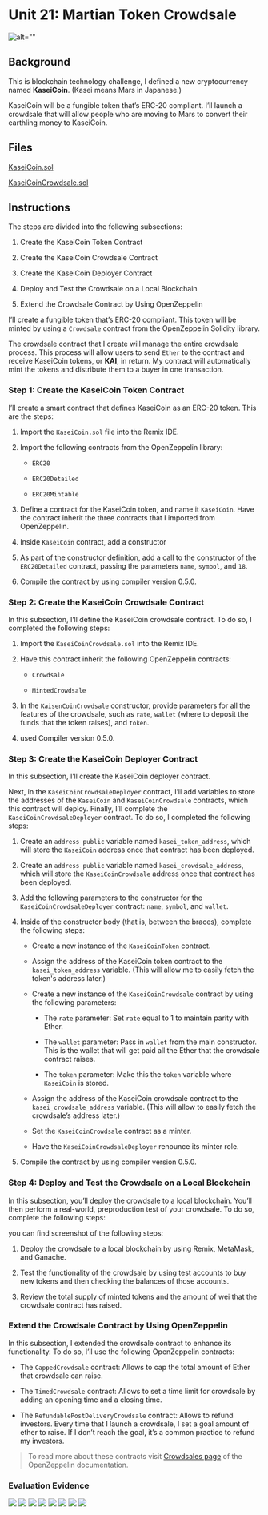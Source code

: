 # Unit 21: Martian Token Crowdsale

![alt=""](application-image.png)

## Background

This is blockchain technology challenge, I defined a new cryptocurrency named **KaseiCoin**. (Kasei means Mars in Japanese.)

KaseiCoin will be a fungible token that’s ERC-20 compliant. I’ll launch a crowdsale that will allow people who are moving to Mars to convert their earthling money to KaseiCoin.

## Files

[KaseiCoin.sol](./Starter_Code/KaseiCoin.sol)

[KaseiCoinCrowdsale.sol](./Starter_Code/KaseiCoinCrowdsale.com)

## Instructions

The steps are divided into the following subsections:

1. Create the KaseiCoin Token Contract

2. Create the KaseiCoin Crowdsale Contract

3. Create the KaseiCoin Deployer Contract

4. Deploy and Test the Crowdsale on a Local Blockchain

5. Extend the Crowdsale Contract by Using OpenZeppelin

I’ll create a fungible token that’s ERC-20 compliant. This token will be minted by using a `Crowdsale` contract from the OpenZeppelin Solidity library.

The crowdsale contract that I create will manage the entire crowdsale process. This process will allow users to send `Ether` to the contract and receive KaseiCoin tokens, or **KAI**, in return. My contract will automatically mint the tokens and distribute them to a buyer in one transaction.

### Step 1: Create the KaseiCoin Token Contract

I’ll create a smart contract that defines KaseiCoin as an ERC-20 token. This are the steps:

1. Import the `KaseiCoin.sol` file into the Remix IDE.

2. Import the following contracts from the OpenZeppelin library:

    * `ERC20`

    * `ERC20Detailed`

    * `ERC20Mintable`

3. Define a contract for the KaseiCoin token, and name it `KaseiCoin`. Have the contract inherit the three contracts that I imported from OpenZeppelin.

4. Inside `KaseiCoin` contract, add a constructor

5. As part of the constructor definition, add a call to the constructor of the `ERC20Detailed` contract, passing the parameters `name`, `symbol`, and `18`.

6. Compile the contract by using compiler version 0.5.0.

### Step 2: Create the KaseiCoin Crowdsale Contract

In this subsection, I’ll define the KaseiCoin crowdsale contract. To do so, I completed the following steps:

1. Import the `KaseiCoinCrowdsale.sol` into the Remix IDE.

2. Have this contract inherit the following OpenZeppelin contracts:

    * `Crowdsale`

    * `MintedCrowdsale`

3. In the `KaisenCoinCrowdsale` constructor, provide parameters for all the features of the crowdsale, such as `rate`, `wallet` (where to deposit the funds that the token raises), and `token`. 

4. used Compiler version 0.5.0.

### Step 3: Create the KaseiCoin Deployer Contract

In this subsection, I’ll create the KaseiCoin deployer contract.

Next, in the `KaseiCoinCrowdsaleDeployer` contract, I’ll add variables to store the addresses of the `KaseiCoin` and `KaseiCoinCrowdsale` contracts, which this contract will deploy. Finally, I’ll complete the `KaseiCoinCrowdsaleDeployer` contract. To do so, I completed the following steps:

1. Create an `address public` variable named `kasei_token_address`, which will store the `KaseiCoin` address once that contract has been deployed.

2. Create an `address public` variable named `kasei_crowdsale_address`, which will store the `KaseiCoinCrowdsale` address once that contract has been deployed.

3. Add the following parameters to the constructor for the `KaseiCoinCrowdsaleDeployer` contract: `name`, `symbol`, and `wallet`.

4. Inside of the constructor body (that is, between the braces), complete the following steps:

    * Create a new instance of the `KaseiCoinToken` contract.

    * Assign the address of the KaseiCoin token contract to the `kasei_token_address` variable. (This will allow me to easily fetch the token's address later.)

    * Create a new instance of the `KaseiCoinCrowdsale` contract by using the following parameters:

      * The `rate` parameter: Set `rate` equal to 1 to maintain parity with Ether.

      * The `wallet` parameter: Pass in `wallet` from the main constructor. This is the wallet that will get paid all the Ether that the crowdsale contract raises.

      * The `token` parameter: Make this the `token` variable where `KaseiCoin` is stored.

    * Assign the address of the KaseiCoin crowdsale contract to the `kasei_crowdsale_address` variable. (This will allow to easily fetch the crowdsale’s address later.)

    * Set the `KaseiCoinCrowdsale` contract as a minter.

    * Have the `KaseiCoinCrowdsaleDeployer` renounce its minter role.

5. Compile the contract by using compiler version 0.5.0.

### Step 4: Deploy and Test the Crowdsale on a Local Blockchain

In this subsection, you’ll deploy the crowdsale to a local blockchain. You’ll then perform a real-world, preproduction test of your crowdsale. To do so, complete the following steps:

you can find screenshot of the following steps: 

1. Deploy the crowdsale to a local blockchain by using Remix, MetaMask, and Ganache.

2. Test the functionality of the crowdsale by using test accounts to buy new tokens and then checking the balances of those accounts.

3. Review the total supply of minted tokens and the amount of wei that the crowdsale contract has raised.

### Extend the Crowdsale Contract by Using OpenZeppelin

In this  subsection, I extended the crowdsale contract to enhance its functionality. To do so, I’ll use the following OpenZeppelin contracts:

* The `CappedCrowdsale` contract: Allows to cap the total amount of Ether that crowdsale can raise.

* The `TimedCrowdsale` contract: Allows to set a time limit for crowdsale by adding an opening time and a closing time.

* The `RefundablePostDeliveryCrowdsale` contract: Allows to refund investors. Every time that I launch a crowdsale, I set a goal amount of ether to raise. If I don’t reach the goal, it’s a common practice to refund my investors.

>  To read more about these contracts visit [Crowdsales page](https://docs.openzeppelin.com/contracts/2.x/crowdsales) of the OpenZeppelin documentation.

### Evaluation Evidence

![](checking_KaseiCoin_contract.png)
![](KaseiCoinCrowdsaleDeployer_contract.png)
![](KaseiCoin_constactor.png)
![](KaseiCoin_Mint.png)
![](KaseiCoin_transaction.png)
![](kaseiCoinCrowdsaleDeployer.png)
![](KaseiCoinCrowdsaledeployer_transaction.png)
![](KaseiCoinDeploy.png)
